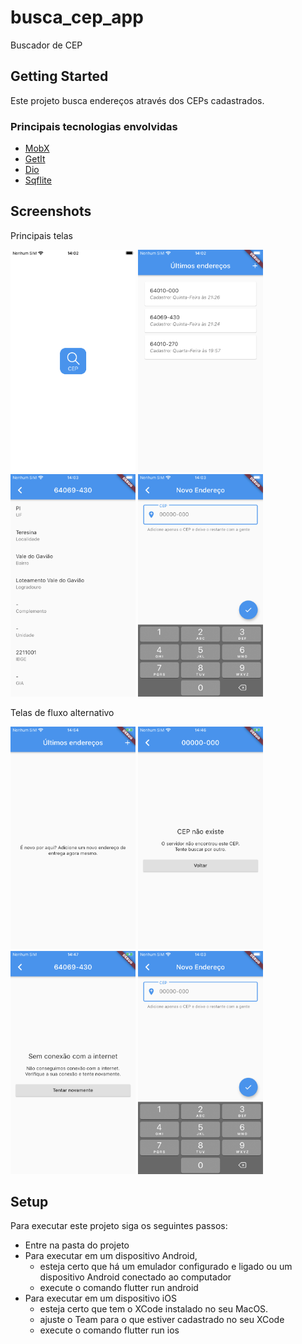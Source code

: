 # busca_cep_app

Buscador de CEP

## Getting Started

Este projeto busca endereços através dos CEPs cadastrados.

### Principais tecnologias envolvidas
 - [MobX](https://pub.dev/packages/mobx)
 - [GetIt](https://pub.dev/packages/get_it)
 - [Dio](https://pub.dev/packages/dio)
 - [Sqflite](https://pub.dev/packages/sqflite)

## Screenshots
Principais telas
<p float="left">
  <img src="/screenshots/APP1.PNG" width="200" title="Splash"/>
  <img src="/screenshots/APP2.PNG" width="200" title="Endereços já cadastrados"/> 
  <img src="/screenshots/APP3.PNG" width="200" title="Visualização dos dados de um CEP"/>
  <img src="/screenshots/APP4.jpeg" width="200" title="Adicionando um endereço através do CEP"/>
</p>

Telas de fluxo alternativo
<p float="left">
  <img src="/screenshots/APP5.PNG" width="200" title="Inicialmente o usuário não possui nenhum endereço cadastrado"/>
  <img src="/screenshots/APP6.PNG" width="200" title="Nenhum endereço encontrado para o CEP informado"/> 
  <img src="/screenshots/APP7.PNG" width="200" title="Alguns fluxos alternativos são cobertos pelo app, dentre eles Timeout, sem conexão com a internet e sem conexão com o servidor"/>
  <img src="/screenshots/APP4.jpeg" width="200" title="Antes de cadastrar um CEP é verificado inicialmente a sua vailidade"/>
</p>

## Setup
Para executar este projeto siga os seguintes passos:
- Entre na pasta do projeto
- Para executar em um dispositivo Android, 
    - esteja certo que há um emulador configurado e ligado ou um dispositivo Android conectado ao computador
    - execute o comando flutter run android 
- Para executar em um dispositivo iOS 
    - esteja certo que tem o XCode instalado no seu MacOS.
    - ajuste o Team para o que estiver cadastrado no seu XCode
    - execute o comando flutter run ios 

